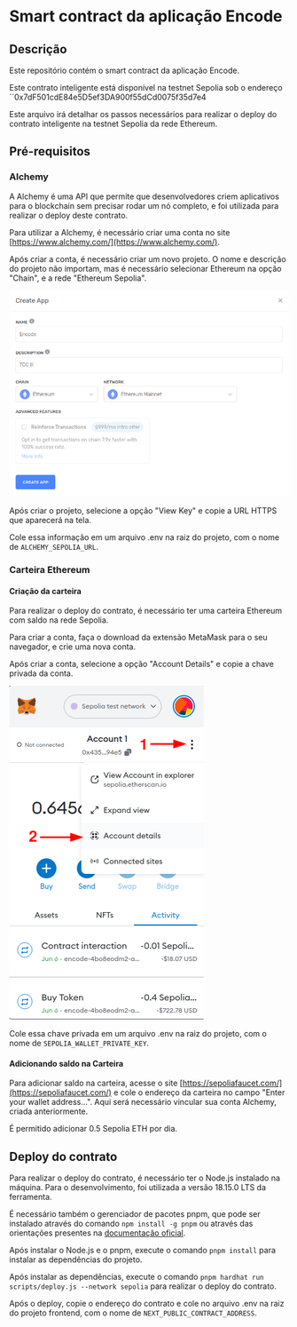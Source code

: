 # Smart contract da aplicação Encode

## Descrição

Este repositório contém o smart contract da aplicação Encode.

Este contrato inteligente está disponível na testnet Sepolia sob o endereço ``0x7dF501cdE84e5D5ef3DA900f55dCd0075f35d7e4

Este arquivo irá detalhar os passos necessários para realizar o deploy do contrato inteligente na testnet Sepolia da rede Ethereum.

## Pré-requisitos

### Alchemy

A Alchemy é uma API que permite que desenvolvedores criem aplicativos para o blockchain sem precisar rodar um nó completo, e foi utilizada para realizar o deploy deste contrato.

Para utilizar a Alchemy, é necessário criar uma conta no site [https://www.alchemy.com/](https://www.alchemy.com/).

Após criar a conta, é necessário criar um novo projeto. O nome e descrição do projeto não importam, mas é necessário selecionar Ethereum na opção "Chain", e a rede "Ethereum Sepolia".

![Imagem de criação de app](./docs/media/00_alchemy_create_app.png)

Após criar o projeto, selecione a opção "View Key" e copie a URL HTTPS que aparecerá na tela.

Cole essa informação em um arquivo .env na raiz do projeto, com o nome de `ALCHEMY_SEPOLIA_URL`.

### Carteira Ethereum

#### Criação da carteira

Para realizar o deploy do contrato, é necessário ter uma carteira Ethereum com saldo na rede Sepolia.

Para criar a conta, faça o download da extensão MetaMask para o seu navegador, e crie uma nova conta.

Após criar a conta, selecione a opção "Account Details" e copie a chave privada da conta.

![Exportando a chave privada](./docs/media/01_metamask_account_details.png)

Cole essa chave privada em um arquivo .env na raiz do projeto, com o nome de `SEPOLIA_WALLET_PRIVATE_KEY`.

#### Adicionando saldo na Carteira

Para adicionar saldo na carteira, acesse o site [https://sepoliafaucet.com/](https://sepoliafaucet.com/) e cole o endereço da carteira no campo "Enter your wallet address...". Aqui será necessário vincular sua conta Alchemy, criada anteriormente.

É permitido adicionar 0.5 Sepolia ETH por dia.

## Deploy do contrato

Para realizar o deploy do contrato, é necessário ter o Node.js instalado na máquina. Para o desenvolvimento, foi utilizada a versão 18.15.0 LTS da ferramenta.

É necessário também o gerenciador de pacotes pnpm, que pode ser instalado através do comando `npm install -g pnpm` ou através das orientações presentes na [documentação oficial](https://pnpm.io/installation).

Após instalar o Node.js e o pnpm, execute o comando `pnpm install` para instalar as dependências do projeto.

Após instalar as dependências, execute o comando `pnpm hardhat run scripts/deploy.js --network sepolia` para realizar o deploy do contrato.

Após o deploy, copie o endereço do contrato e cole no arquivo .env na raiz do projeto frontend, com o nome de `NEXT_PUBLIC_CONTRACT_ADDRESS`.
